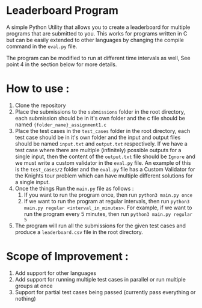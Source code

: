 # Leaderboard Program
A simple Python Utility that allows you to create a leaderboard for multiple programs that are submitted to you. This works for programs written in C but can be easily extended to other languages by changing the compile command in the `eval.py` file.

The program can be modified to run at different time intervals as well, See point 4 in the section below for more details.

# How to use : 
1. Clone the repository
2. Place the submissions to the `submissions` folder in the root directory, each submission should be in it's own folder and the c file should be named `{folder_name}_assignment1.c`
3. Place the test cases in the `test_cases` folder in the root directory, each test case should be in it's own folder and the input and output files should be named `input.txt` and `output.txt` respectively. If we have a test case where there are multiple (infinitely) possible outputs for a single input, then the content of the `output.txt` file should be `Ignore` and we must write a custom validator in the `eval.py` file. An example of this is the `test_cases/2` folder and the `eval.py` file has a Custom Validator for the Knights tour problem which can have multiple different solutions for a single input.
4. Once the things Run the `main.py` file as follows : 
    1. If you want to run the program once, then run `python3 main.py once`
    2. If we want to run the program at regular intervals, then run `python3 main.py regular <interval_in_minutes>`. For example, if we want to run the program every 5 minutes, then run `python3 main.py regular 5`
5. The program will run all the submissions for the given test cases and produce a `leaderboard.csv` file in the root directory.

# Scope of Improvement :
1. Add support for other languages
2. Add support for running multiple test cases in parallel or run multiple groups at once
3. Support for partial test cases being passed (currently pass everything or nothing)